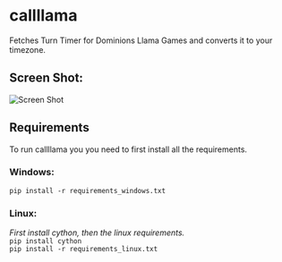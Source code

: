 # callllama
Fetches Turn Timer for Dominions Llama Games and converts it to your timezone. 

## Screen Shot:
![Screen Shot](http://i.imgur.com/MIp2wUh.png)

## Requirements
To run callllama you you need to first install all the requirements.  

### Windows:
`pip install -r requirements_windows.txt`  

### Linux:
*First install cython, then the linux requirements.*  
`pip install cython`  
`pip install -r requirements_linux.txt`  
